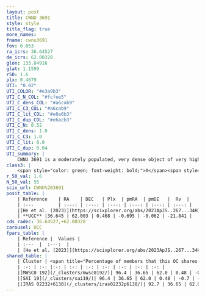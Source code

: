 ```yaml
---
layout: post
title: CWNU 3691
style: style
title_flag: true
more_names: 
fname: cwnu3691
fov: 0.053
ra_icrs: 36.64527
de_icrs: 62.00328
glon: 133.84916
glat: 1.1599
r50: 1.6
plx: 0.4679
UTI: "0.02"
UTI_COLOR: "#e3a9b3"
UTI_C_N_COL: "#fcfee5"
UTI_C_dens_COL: "#a6cab9"
UTI_C_C3_COL: "#a6cab9"
UTI_C_lit_COL: "#e0a6b3"
UTI_C_dup_COL: "#e6acb3"
UTI_C_N: 0.52
UTI_C_dens: 1.0
UTI_C_C3: 1.0
UTI_C_lit: 0.0
UTI_C_dup: 0.04
UTI_summary: |
    CWNU 3691 is a moderately populated, very dense object of very high C3 quality. It was recently reported in the literature.<br><br><span style="color: #99180f; font-weight: bold;">Warning: </span>This is very likely a duplicate object, which shares a large percentage of members with at least one previously reported entry.
class3: |
    <span style="color: green; font-weight: bold;">A</span><span style="color: green; font-weight: bold;">A</span>
r_50_val: 1.6
N_50_val: 55
scix_url: CWNU%203691
posit_table: |
    | Reference    | RA    | DEC   | Plx  | pmRA  | pmDE   |  Rv  |
    | :---         | :---: | :---: | :---: | :---: | :---: | :---: |
    |[He et al. (2023)](https://scixplorer.org/abs/2023ApJS..267...34H) | 36.653 | 62.003 | 0.471 | -0.621 | -0.073 | -- |
    | **UCC** |36.645 | 62.003 | 0.468 | -0.695 | -0.062 | -21.841 | 
cds_radec: 36.64527,+62.00328
carousel: UCC
fpars_table: |
    | Reference |  Values |
    | :---  |  :---:  |
    | [He et al. (2023)](https://scixplorer.org/abs/2023ApJS..267...34H) | `A0=4.8, m-M=11.9, logA=6.1` |
shared_table: |
    | Cluster | <span title="Percentage of members that this OC shares with the ones listed">%</span>   | RA   | DEC   | Plx   | pmRA  | pmDE  | Rv | UTI |
    | :-: | :-: |:-: | :-: | :-: | :-: | :-: | :-: | :-: |
    |[MWSC0 192](/_clusters/mwsc0192/)| 96.4 | 36.65 | 62.0 | 0.48 | -0.69 | -0.14 | -24.58 |0.03 |
    |[SAI 19](/_clusters/sai19/)| 96.4 | 36.65 | 62.0 | 0.48 | -0.7 | -0.12 | -27.12 |0.55 |
    |[IRAS 02232+6138](/_clusters/iras02232p6138/)| 92.7 | 36.65 | 62.0 | 0.48 | -0.68 | -0.13 | -24.58 |0.01 |
---
```

